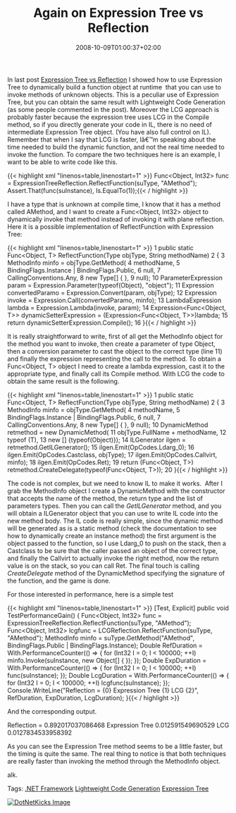 ﻿---
title: "Again on Expression Tree vs Reflection"
description: ""
date: 2008-10-09T01:00:37+02:00
draft: false
tags: [NET framework]
categories: [NET framework]
---
In last post [Expression Tree vs Reflection](http://www.nablasoft.com/Alkampfer/index.php/2008/10/04/expression-tree-vs-reflection) I showed how to use Expression Tree to dynamically build a function object at runtime  that you can use to invoke methods of unknown objects. This is a peculiar use of Expression Tree, but you can obtain the same result with Lightweight Code Generation (as some people commented in the post). Moreover the LCG approach is probably faster because the expression tree uses LCG in the Compile method, so if you directly generate your code in IL, there is no need of intermediate Expression Tree object. (You have also full control on IL). Remember that when I say that LCG is faster, Iâ€™m speaking about the time needed to build the dynamic function, and not the real time needed to invoke the function. To compare the two techniques here is an example, I want to be able to write code like this.

{{< highlight xml "linenos=table,linenostart=1" >}}
Func<Object, Int32> func = ExpressionTreeReflection.ReflectFunction<Int32>(suType, "AMethod");
Assert.That(func(suInstance), Is.EqualTo(1));{{< / highlight >}}

<!-- Code inserted with Steve Dunn's Windows Live Writer Code Formatter Plugin.  http://dunnhq.com -->

I have a type that is unknown at compile time, I know that it has a method called AMethod, and I want to create a Func&lt;Object, Int32&gt; object to dynamically invoke that method instead of invoking it with plane reflection. Here it is a possible implementation of ReflectFunction with Expression Tree:

{{< highlight xml "linenos=table,linenostart=1" >}}
 1 public static Func<Object, T> ReflectFunction<T>(Type objType, String methodName)
 2 {
 3     MethodInfo minfo = objType.GetMethod(
 4         methodName,
 5         BindingFlags.Instance | BindingFlags.Public,
 6         null,
 7         CallingConventions.Any,
 8         new Type[] { },
 9         null);
10     ParameterExpression param = Expression.Parameter(typeof(Object), "object");
11     Expression convertedParamo = Expression.Convert(param, objType);
12     Expression invoke = Expression.Call(convertedParamo, minfo);
13     LambdaExpression lambda = Expression.Lambda(invoke, param);
14     Expression<Func<Object, T>> dynamicSetterExpression = (Expression<Func<Object, T>>)lambda;
15     return dynamicSetterExpression.Compile();
16 }{{< / highlight >}}

<!-- Code inserted with Steve Dunn's Windows Live Writer Code Formatter Plugin.  http://dunnhq.com -->

It is really straightforward to write, first of all get the MethodInfo object for the method you want to invoke, then create a parameter of type Object, then a conversion parameter to cast the object to the correct type (line 11) and finally the expression representing the call to the method. To obtain a Func&lt;Object, T&gt; object I need to create a lambda expression, cast it to the appropriate type, and finally call its Compile method. With LCG the code to obtain the same result is the following.

{{< highlight xml "linenos=table,linenostart=1" >}}
 1 public static Func<Object, T> ReflectFunction<T>(Type objType, String methodName)
 2 {
 3     MethodInfo minfo = objType.GetMethod(
 4         methodName,
 5         BindingFlags.Instance | BindingFlags.Public,
 6         null,
 7         CallingConventions.Any,
 8         new Type[] { },
 9         null);
10     DynamicMethod retmethod = new DynamicMethod(
11         objType.FullName + methodName,
12         typeof (T),
13         new [] {typeof(Object)});
14     ILGenerator ilgen = retmethod.GetILGenerator();
15     ilgen.Emit(OpCodes.Ldarg_0);
16     ilgen.Emit(OpCodes.Castclass, objType);
17     ilgen.Emit(OpCodes.Callvirt, minfo);
18     ilgen.Emit(OpCodes.Ret);
19     return (Func<Object, T>) retmethod.CreateDelegate(typeof(Func<Object, T>));
20 }{{< / highlight >}}

<!-- Code inserted with Steve Dunn's Windows Live Writer Code Formatter Plugin.  http://dunnhq.com -->

The code is not complex, but we need to know IL to make it works.  After I grab the MethodInfo object I create a DynamicMethod with the constructor that accepts the name of the method, the return type and the list of parameters types. Then you can call the *GetILGenerator* method, and you will obtain a ILGenerator object that you can use to write IL code into the new method body. The IL code is really simple, since the dynamic method will be generated as is a static method (check the documentation to see how to dynamically create an instance method) the first argument is the object passed to the function, so I use Ldarg\_0 to push on the stack, then a Castclass to be sure that the caller passed an object of the correct type, and finally the Callvirt to actually invoke the right method, now the return value is on the stack, so you can call Ret. The final touch is calling *CreateDelegate* method of the DynamicMethod specifying the signature of the function, and the game is done.

For those interested in performance, here is a simple test

{{< highlight xml "linenos=table,linenostart=1" >}}
[Test, Explicit]
public void TestPerformanceGain()
{
    Func<Object, Int32> func = ExpressionTreeReflection.ReflectFunction<Int32>(suType, "AMethod");
    Func<Object, Int32> lcgfunc = LCGReflection.ReflectFunction<Int32>(suType, "AMethod");
    MethodInfo minfo = suType.GetMethod("AMethod", BindingFlags.Public | BindingFlags.Instance);
    Double RefDuration = With.PerformanceCounter(() => { for (Int32 I = 0; I < 100000; ++I) minfo.Invoke(suInstance, new Object[] { }); });
    Double ExpDuration = With.PerformanceCounter(() => { for (Int32 I = 0; I < 100000; ++I) func(suInstance); });
    Double LcgDuration = With.PerformanceCounter(() => { for (Int32 I = 0; I < 100000; ++I) lcgfunc(suInstance); });
    Console.WriteLine("Reflection = {0} Expression Tree {1} LCG {2}", RefDuration, ExpDuration, LcgDuration);
}{{< / highlight >}}

<!-- Code inserted with Steve Dunn's Windows Live Writer Code Formatter Plugin.  http://dunnhq.com -->

And the corresponding output.

Reflection = 0.892017037086468 Expression Tree 0.012591549690529 LCG 0.0127834533958392

As you can see the Expression Tree method seems to be a little faster, but the timing is quite the same. The real thing to notice is that both techniques are really faster than invoking the method through the MethodInfo object.

alk.

Tags: [.NET Framework](http://technorati.com/tag/.NET%20Framework) [Lightweight Code Generation](http://technorati.com/tag/Lightweight%20Code%20Generation) [Expression Tree](http://technorati.com/tag/Expression%20Tree)

<script type="text/javascript">var dzone_url = 'http://www.codewrecks.com/blog/index.php/2008/10/09/again-on-expression-tree-vs-reflection/';</script><script type="text/javascript">var dzone_title = 'Again on Expression Tree vs Reflection';</script><script type="text/javascript">var dzone_blurb = 'Again on Expression Tree vs Reflection';</script><script type="text/javascript">var dzone_style = '2';</script><script language="javascript" src="http://widgets.dzone.com/widgets/zoneit.js"></script> 

[![DotNetKicks Image](http://www.dotnetkicks.com/Services/Images/KickItImageGenerator.ashx?url=http://www.codewrecks.com/blog/index.php/2008/10/09/again-on-expression-tree-vs-reflection/&amp;bgcolor=0080C0&amp;fgcolor=FFFFFF&amp;border=000000&amp;cbgcolor=D4E1ED&amp;cfgcolor=000000)](http://www.dotnetkicks.com/kick/?url=http://www.codewrecks.com/blog/index.php/2008/10/09/again-on-expression-tree-vs-reflection/)
